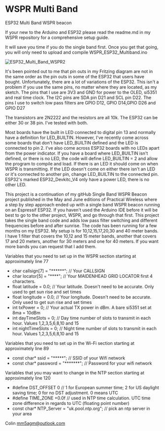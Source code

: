 # WSPR Multi Band
ESP32 Multi Band WSPR beacon

If your new to the Arduino and ESP32 please read the readme.md in my WSPR repository for a comprehensive setup guide.

It will save you time if you do the single band first. Once you get that going, you will only need to upload and compile WSPR_ESP32_Multiband.ino

![ESP32_Multi_Band_WSPR2](https://github.com/mm5agm/WSPR-Multi-Band/assets/26571503/0994136a-ab4c-493e-b3cf-0445bf33c8b7)

 It's been pointed out to me that pin outs in my Fritzing diagram are not in the same order as the pin outs in some of the ESP32 that users have bought. Unfortunately, there are a lot of variations of the ESP32. This isn't a problem if you use the same pins, no matter where they are located, as my sketch. The pins that I use are 3V3 and GND for power to the OLED, si5351 and real time clock. The I2C pins are SDA pin D21 and SCL pin D22. The pins I use to switch low pass filters are GPIO D12, GPIO D14,GPIO D26 and GPIO D27
 
The transistors are 2N2222 and the resistors are all 10k. The ESP32 can be either 30 or 38 pin. I've tested with both. 

Most boards have the built in LED connected to digital pin 13 and normally have a definition for LED_BUILTIN. However, I've recently come across some boards that don't have LED_BUILTIN defined and the LED is connected to pin 2. I've also come across ESP32 boards with no LEDs apart from the power indicator. If you have a board where LED_BUILTIN isn't defined, or there is no LED, the code will define LED_BUILTIN = 2 and allow the program to compile and load. If there is an LED it should come on when WSPR is transmitting. If the LED doesn't come on either there isn't an LED or it's connected to another pin, change LED_BUILTIN to the connected pin. ESP32's marked ESP32_Devkitc_V4 only have a power LED, there is no other LED.

This project is a continuation of my gitHub Single Band WSPR Beacon project published in the May and June editions of Practical Wireless where a step by step approach ended up with a single band WSPR beacon running on an Espressif ESP32. If you haven't used the Arduino IDE before it will be best to go to the other project, WSPR, and go through that first. This project takes the single band code and adds low pass filter switching and different frequencies before and after sunrise. The code has been running for a few months on my ESP32. My setup is for 10,12,15,17,20,30 and 40 meter bands. I have 1 filter that covers the 10,12 and 15 meter bands, another that covers 17 and 20 meters, another for 30 meters and one for 40 meters. If you want more bands you can request that I add them. 

Variables that you need to set up in the WSPR section starting at approximately line 77
- char callsign[7] = "******";  // Your CALLSIGN
- char locator[5] = "****";     // Your MAIDENHEAD GRID LOCATOR first 4 characters.
- float latitude = 0.0;         // Your latitude. Doesn't need to be accurate. Only used to get sun rise and set times
- float longitude = 0.0;        // Your longitude. Doesn't need to be accurate. Only used to get sun rise and set times
- int txPower = 0;              // Your actual TX power in dBm. A bare si5351 set at 8ma = 10dBm
- int dayTimeSlots = 0;         // Day time number of slots to transmit in each hour. Values 1,2,3,5,6,8,10 and 15
- int nightTimeSlots = 0;       // Night time number of slots to transmit in each hour. Values 1,2,3,5,6,8,10 and 15

Variables that you need to set up in the Wi-Fi section starting at approximately line 89
- const char* ssid = "*****";            // SSID of your Wifi network
- const char* password = "*******";      // Password for your wifi network

Variables that you may want to change in the NTP section starting at approximately line 120
- #define DST_OFFSET 0                         // 1 for European summer time; 2 for US daylight saving time; 0 for no DST adjustment. 0 means UTC
- #define TIME_ZONE +0.0f                      // used in NTP time calculation. UTC time zone difference in regards to UTC (floating point number)
- const char* NTP_Server = "uk.pool.ntp.org";  // pick an ntp server in your area

Colin mm5agm@outlook.com


